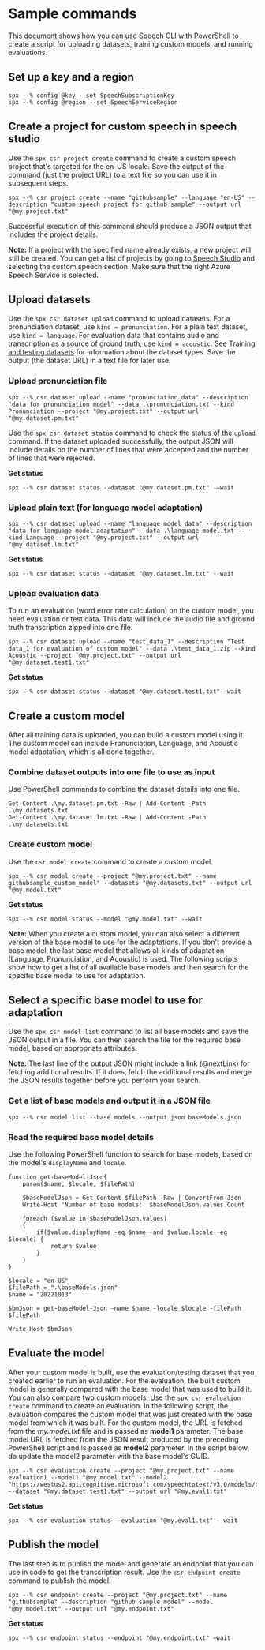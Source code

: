 # Sample commands

This document shows how you can use [Speech CLI with PowerShell](https://learn.microsoft.com/azure/cognitive-services/Speech-Service/spx-basics?tabs=windowsinstall%2Cpowershell#create-a-resource-configuration) to create a script for uploading datasets, training custom models, and running evaluations.

## Set up a key and a region
```
spx --% config @key --set SpeechSubscriptionKey
spx --% config @region --set SpeechServiceRegion
```

## Create a project for custom speech in speech studio

Use the `spx csr project create` command to create a custom speech project that's targeted for the en-US locale. Save the output of the command (just the project URL) to a text file so you can use it in subsequent steps.

```
spx --% csr project create --name "githubsample" --language "en-US" --description "custom speech project for github sample" --output url "@my.project.txt"
```

Successful execution of this command should produce a JSON output that includes the project details.

**Note:** If a project with the specified name already exists, a new project will still be created. You can get a list of projects by going to [Speech Studio](https://speech.microsoft.com/portal) and selecting the custom speech section. Make sure that the right Azure Speech Service is selected.

## Upload datasets

Use the `spx csr dataset upload` command to upload datasets. For a pronunciation dataset, use `kind = pronunciation`. For a plain text dataset, use `kind = language`. For evaluation data that contains audio and transcription as a source of ground truth, use `kind = acoustic`. See [Training and testing datasets](https://learn.microsoft.com/azure/cognitive-services/speech-service/how-to-custom-speech-test-and-train) for information about the dataset types. Save the output (the dataset URL) in a text file for later use.

### Upload pronunciation file

```
spx --% csr dataset upload --name "pronunciation_data" --description "data for pronunciation model" --data .\pronunciation.txt --kind Pronunciation --project "@my.project.txt" --output url "@my.dataset.pm.txt"
```

Use the `spx csr dataset status` command to check the status of the `upload` command. If the dataset uploaded successfully, the output JSON will include details on the number of lines that were accepted and the number of lines that were rejected.

**Get status**

``` 
spx --% csr dataset status --dataset "@my.dataset.pm.txt" -–wait
```

### Upload plain text (for language model adaptation)

```
spx --% csr dataset upload --name "language_model_data" --description "data for language model adaptation" --data .\language_model.txt --kind Language --project "@my.project.txt" --output url "@my.dataset.lm.txt"
```

**Get status**
```
spx --% csr dataset status --dataset "@my.dataset.lm.txt" --wait
```

### Upload evaluation data

To run an evaluation (word error rate calculation) on the custom model, you need evaluation or test data. This data will include the audio file and ground truth transcription zipped into one file.

```
spx --% csr dataset upload --name "test_data_1" --description "Test data_1 for evaluation of custom model" --data .\test_data_1.zip --kind Acoustic --project "@my.project.txt" --output url "@my.dataset.test1.txt"
```

**Get status**

```
spx --% csr dataset status --dataset "@my.dataset.test1.txt" –wait
```

## Create a custom model

After all training data is uploaded, you can build a custom model using it. The custom model can include Pronunciation, Language, and Acoustic model adaptation, which is all done together.

### Combine dataset outputs into one file to use as input

Use PowerShell commands to combine the dataset details into one file.

```
Get-Content .\my.dataset.pm.txt -Raw | Add-Content -Path .\my.datasets.txt
Get-Content .\my.dataset.lm.txt -Raw | Add-Content -Path .\my.datasets.txt
```

### Create custom model

Use the `csr model create` command to create a custom model.

```
spx --% csr model create --project "@my.project.txt" --name githubsample_custom_model" --datasets "@my.datasets.txt" --output url "@my.model.txt"
```

**Get status**

```
spx --% csr model status --model "@my.model.txt" --wait
```

**Note:** When you create a custom model, you can also select a different version of the base model to use for the adaptations. If you don't provide a base model, the last base model that allows all kinds of adaptation (Language, Pronunciation, and Acoustic) is used. The following scripts show how to get a list of all available base models and then search for the specific base model to use for adaptation.

## Select a specific base model to use for adaptation

Use the `spx csr model list` command to list all base models and save the JSON output in a file. You can then search the file for the required base model, based on appropriate attributes.

**Note:** The last line of the output JSON might include a link  (@nextLink) for fetching additional results. If it does, fetch the additional results and merge the JSON results together before you perform your search.

### Get a list of base models and output it in a JSON file

```
spx --% csr model list --base models --output json baseModels.json
```

### Read the required base model details

Use the following PowerShell function to search for base models, based on the model's `displayName` and `locale`.

```
function get-baseModel-Json{
    param($name, $locale, $filePath)

    $baseModelJson = Get-Content $filePath -Raw | ConvertFrom-Json
    Write-Host 'Number of base models:' $baseModelJson.values.Count

    foreach ($value in $baseModelJson.values)
    {
        if($value.displayName -eq $name -and $value.locale -eq $locale) {
            return $value
        }
    }
}

$locale = "en-US"
$filePath = ".\baseModels.json"
$name = "20221013"

$bmJson = get-baseModel-Json -name $name -locale $locale -filePath $filePath

Write-Host $bmJson
```

## Evaluate the model

After your custom model is built, use the evaluation/testing dataset that you created earlier to run an evaluation. For the evaluation, the built custom model is generally compared with the base model that was used to build it. You can also compare two custom models. Use the `spx csr evaluation create` command to create an evaluation. In the following script, the evaluation compares the custom model that was just created with the base model from which it was built. For the custom model, the URL is fetched from the *my.model.txt* file and is passed as **model1** parameter. The base model URL is fetched from the JSON result produced by the preceding PowerShell script and is passed as **model2** parameter. In the script below, do update the model2 parameter with the base model's GUID.

```
spx --% csr evaluation create --project "@my.project.txt" --name evaluation1 --model1 "@my.model.txt" --model2 "https://westus2.api.cognitive.microsoft.com/speechtotext/v3.0/models/base/modelGuidHere" --dataset "@my.dataset.test1.txt" --output url "@my.eval1.txt"
```

**Get status**

```
spx --% csr evaluation status --evaluation "@my.eval1.txt" --wait
```

## Publish the model

The last step is to publish the model and generate an endpoint that you can use in code to get the transcription result. Use the `csr endpoint create` command to publish the model.

```
spx --% csr endpoint create --project "@my.project.txt" --name "githubsample" --description "github sample model" --model "@my.model.txt" --output url "@my.endpoint.txt"
```

**Get status**

```
spx --% csr endpoint status --endpoint "@my.endpoint.txt" –wait
```
